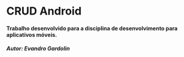 # CRUD Android

#### Trabalho desenvolvido para a disciplina de desenvolvimento para aplicativos móveis.

##### Autor: Evandro Gardolin